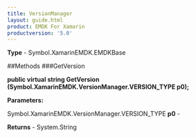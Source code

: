 ```yaml
---
title: VersionManager
layout: guide.html
product: EMDK For Xamarin 
productversion: '5.0' 
---
```



**Type** - Symbol.XamarinEMDK.EMDKBase

##Methods
###GetVersion

**public virtual string GetVersion (Symbol.XamarinEMDK.VersionManager.VERSION_TYPE p0);**



**Parameters:**

Symbol.XamarinEMDK.VersionManager.VERSION_TYPE **p0**  - 

**Returns** - System.String

